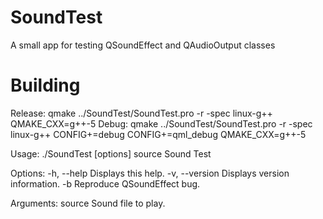 # SoundTest
A small app for testing QSoundEffect and QAudioOutput classes

# Building
Release: qmake ../SoundTest/SoundTest.pro -r -spec linux-g++ QMAKE_CXX=g++-5
Debug:   qmake ../SoundTest/SoundTest.pro -r -spec linux-g++ CONFIG+=debug CONFIG+=qml_debug QMAKE_CXX=g++-5

Usage: ./SoundTest [options] source
Sound Test

Options:
  -h, --help     Displays this help.
  -v, --version  Displays version information.
  -b             Reproduce QSoundEffect bug.

Arguments:
  source         Sound file to play.

